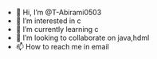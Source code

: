 - 👋 Hi, I’m @T-Abirami0503
- 👀 I’m interested in c
- 🌱 I’m currently learning c
- 💞️ I’m looking to collaborate on java,hdml
- 📫 How to reach me in email
